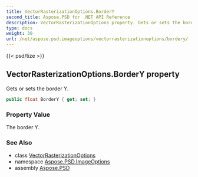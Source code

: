 ```yaml
---
title: VectorRasterizationOptions.BorderY
second_title: Aspose.PSD for .NET API Reference
description: VectorRasterizationOptions property. Gets or sets the border Y
type: docs
weight: 30
url: /net/aspose.psd.imageoptions/vectorrasterizationoptions/bordery/
---
```

{{< psd/tize >}}
## VectorRasterizationOptions.BorderY property

Gets or sets the border Y.

```csharp
public float BorderY { get; set; }
```

### Property Value

The border Y.

### See Also

* class [VectorRasterizationOptions](../)
* namespace [Aspose.PSD.ImageOptions](../../vectorrasterizationoptions/)
* assembly [Aspose.PSD](../../../)


